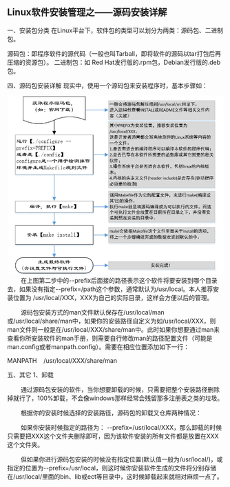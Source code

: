 ## Linux软件安装管理之——源码安装详解
一、安装包分类
在Linux平台下，软件包的类型可以划分为两类：源码包、二进制包。

源码包：即程序软件的源代码（一般也叫Tarball，即将软件的源码以tar打包后再压缩的资源包）。
二进制包：如 Red Hat发行版的.rpm包，Debian发行版的.deb包。

四、源码包安装详解
现实中，使用一个源码包来安装程序时，基本步骤如：

![source_install](image/source_install.png)
        在上图第二步中的--prefix后面接的路径表示这个软件将要安装到哪个目录去，如果没有指定--prefix=/path这个参数，通常默认为/usr/local。本人推荐安装位置为 /usr/local/XXX，XXX为自己的实际目录，这样会方便以后的管理。

        源码包安装方式的man文件默认保存在/usr/local/man或/usr/local/share/man中，如果你的安装路径自定义为如/usr/local/XXX，则man文件则一般是在/usr/local/XXX/share/man中。此时如果你想要通过man来查看你所安装软件的man手册，则需要自行修改man的路径配置文件（可能是man.config或者manpath.config）。需要在相应位置添加如下一行：

MANPATH    /usr/local/XXX/share/man

五、其它
1、卸载

        通过源码包安装的软件，当你想要卸载的时候，只需要把整个安装路径删除掉就行了，100%卸载，不会像windows那样经常会残留那多注册表之类的垃圾。

        根据你的安装时候选择的安装路径，源码包的卸载又仓库两种情况：

        如果你安装时候指定的路径为： --prefix=/usr/local/XXX，那么卸载的时候只需要把XXX这个文件夹删除即可，因为该软件安装的所有文件都是放置在XXX这个文件夹。

        但如果你进行源码包安装的时候没有指定位置(默认值一般为/usr/local/)，或指定的位置为--prefix=/usr/local，则这时候你安装软件生成的文件将分别存储在/usr/local/里面的bin、lib或ect等目录中，这时候卸载起来就相对麻烦一点了。

